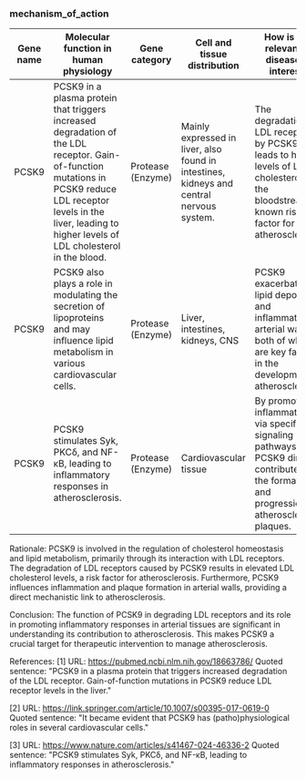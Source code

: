 ### mechanism_of_action
| Gene name | Molecular function in human physiology | Gene category | Cell and tissue distribution | How is this relevant to disease of interest? | Reference |
|-----------|----------------------------------------|---------------|-----------------------------|--------------------------------------------|-----------|
| PCSK9 | PCSK9 in a plasma protein that triggers increased degradation of the LDL receptor. Gain-of-function mutations in PCSK9 reduce LDL receptor levels in the liver, leading to higher levels of LDL cholesterol in the blood. | Protease (Enzyme) | Mainly expressed in liver, also found in intestines, kidneys and central nervous system. | The degradation of LDL receptors by PCSK9 leads to higher levels of LDL cholesterol in the bloodstream, a known risk factor for atherosclerosis. | [1] |
| PCSK9 | PCSK9 also plays a role in modulating the secretion of lipoproteins and may influence lipid metabolism in various cardiovascular cells. | Protease (Enzyme) | Liver, intestines, kidneys, CNS | PCSK9 exacerbates lipid deposition and inflammation in arterial walls, both of which are key factors in the development of atherosclerosis. | [2] |
| PCSK9 | PCSK9 stimulates Syk, PKCδ, and NF-κB, leading to inflammatory responses in atherosclerosis. | Protease (Enzyme) | Cardiovascular tissue | By promoting inflammation via specific signaling pathways, PCSK9 directly contributes to the formation and progression of atherosclerotic plaques. | [3] |

Rationale:
PCSK9 is involved in the regulation of cholesterol homeostasis and lipid metabolism, primarily through its interaction with LDL receptors. The degradation of LDL receptors caused by PCSK9 results in elevated LDL cholesterol levels, a risk factor for atherosclerosis. Furthermore, PCSK9 influences inflammation and plaque formation in arterial walls, providing a direct mechanistic link to atherosclerosis.

Conclusion:
The function of PCSK9 in degrading LDL receptors and its role in promoting inflammatory responses in arterial tissues are significant in understanding its contribution to atherosclerosis. This makes PCSK9 a crucial target for therapeutic intervention to manage atherosclerosis.

References:
[1] URL: https://pubmed.ncbi.nlm.nih.gov/18663786/
   Quoted sentence: "PCSK9 in a plasma protein that triggers increased degradation of the LDL receptor. Gain-of-function mutations in PCSK9 reduce LDL receptor levels in the liver."

[2] URL: https://link.springer.com/article/10.1007/s00395-017-0619-0
   Quoted sentence: "It became evident that PCSK9 has (patho)physiological roles in several cardiovascular cells."

[3] URL: https://www.nature.com/articles/s41467-024-46336-2
   Quoted sentence: "PCSK9 stimulates Syk, PKCδ, and NF-κB, leading to inflammatory responses in atherosclerosis."
